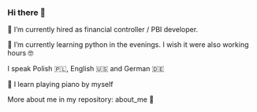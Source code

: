 ### Hi there 👋

🔭 I’m currently hired as financial controller / PBI developer.

🌱 I’m currently learning python in the evenings. I wish it were also working hours 🤓

I speak Polish 🇵🇱, English 🇺🇸 and German 🇩🇪 

🎹 I learn playing piano by myself

More about me in my repository: about_me 🙂

<!--
**iwonapiotrowska90/iwonapiotrowska90** is a ✨ _special_ ✨ repository because its `README.md` (this file) appears on your GitHub profile.

Here are some ideas to get you started:

- 🔭 I’m currently working on ...
- 🌱 I’m currently learning ...
- 👯 I’m looking to collaborate on ...
- 🤔 I’m looking for help with ...
- 💬 Ask me about ...
- 📫 How to reach me: ...
- 😄 Pronouns: ...
- ⚡ Fun fact: ...
-->

